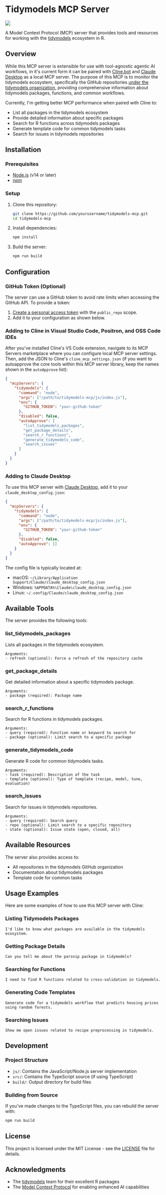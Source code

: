 # Tidymodels MCP Server

![](tidymodels_mcp.png)

A Model Context Protocol (MCP) server that provides tools and resources for working with the [tidymodels](https://www.tidymodels.org/) ecosystem in R.

## Overview

While this MCP server is extensible for use with tool-agnostic agentic AI workflows, in it's current form it can be paired with [Cline.bot](https://cline.bot/) and [Claude Desktop](https://claude.ai/download) as a local MCP server. The purpose of this MCP is to monitor the tidymodels ecosystem, specifically the GitHub repositories [under the tidymodels organization](https://github.com/tidymodels), providing comprehensive information about tidymodels packages, functions, and common workflows.

Currently, I'm getting better MCP performance when paired with Cline to:

- List all packages in the tidymodels ecosystem
- Provide detailed information about specific packages
- Search for R functions across tidymodels packages
- Generate template code for common tidymodels tasks
- Search for issues in tidymodels repositories

## Installation

### Prerequisites

- [Node.js](https://nodejs.org/) (v14 or later)
- [npm](https://www.npmjs.com/)

### Setup

1. Clone this repository:
   ```bash
   git clone https://github.com/yourusername/tidymodels-mcp.git
   cd tidymodels-mcp
   ```

2. Install dependencies:
   ```bash
   npm install
   ```

3. Build the server:
   ```bash
   npm run build
   ```

## Configuration

### GitHub Token (Optional)

The server can use a GitHub token to avoid rate limits when accessing the GitHub API. To provide a token:

1. [Create a personal access token](https://github.com/settings/tokens) with the `public_repo` scope.
2. Add it to your configuration as shown below.

### Adding to Cline in Visual Studio Code, Positron, and OSS Code IDEs

After you've installed Cline's VS Code extension, navigate to its MCP Servers marketplace where you can configure local MCP server settings. Then, add the JSON to Cline's `cline_mcp_settings.json` (if you want to autoapprove the core tools within this MCP server library, keep the names shown in the `autoApprove` list):

```json
{
  "mcpServers": {
    "tidymodels": {
      "command": "node",
      "args": ["/path/to/tidymodels-mcp/js/index.js"],
      "env": {
        "GITHUB_TOKEN": "your-github-token"
      },
      "disabled": false,
      "autoApprove": [
        "list_tidymodels_packages",
        "get_package_details",
        "search_r_functions",
        "generate_tidymodels_code",
        "search_issues"
      ]
    }
  }
}
```

### Adding to Claude Desktop

To use this MCP server with [Claude Desktop](https://claude.ai/download), add it to your `claude_desktop_config.json`:

```json
{
  "mcpServers": {
    "tidymodels": {
      "command": "node",
      "args": ["/path/to/tidymodels-mcp/js/index.js"],
      "env": {
        "GITHUB_TOKEN": "your-github-token"
      },
      "disabled": false,
      "autoApprove": []
    }
  }
}
```

The config file is typically located at:
- macOS: `~/Library/Application Support/Claude/claude_desktop_config.json`
- Windows: `%APPDATA%\Claude\claude_desktop_config.json`
- Linux: `~/.config/Claude/claude_desktop_config.json`

## Available Tools

The server provides the following tools:

### list_tidymodels_packages

Lists all packages in the tidymodels ecosystem.

```
Arguments:
- refresh (optional): Force a refresh of the repository cache
```

### get_package_details

Get detailed information about a specific tidymodels package.

```
Arguments:
- package (required): Package name
```

### search_r_functions

Search for R functions in tidymodels packages.

```
Arguments:
- query (required): Function name or keyword to search for
- package (optional): Limit search to a specific package
```

### generate_tidymodels_code

Generate R code for common tidymodels tasks.

```
Arguments:
- task (required): Description of the task
- template (optional): Type of template (recipe, model, tune, evaluation)
```

### search_issues

Search for issues in tidymodels repositories.

```
Arguments:
- query (required): Search query
- repo (optional): Limit search to a specific repository
- state (optional): Issue state (open, closed, all)
```

## Available Resources

The server also provides access to:

- All repositories in the tidymodels GitHub organization
- Documentation about tidymodels packages
- Template code for common tasks

## Usage Examples

Here are some examples of how to use this MCP server with Cline:

### Listing Tidymodels Packages

```
I'd like to know what packages are available in the tidymodels ecosystem.
```

### Getting Package Details

```
Can you tell me about the parsnip package in tidymodels?
```

### Searching for Functions

```
I need to find R functions related to cross-validation in tidymodels.
```

### Generating Code Templates

```
Generate code for a tidymodels workflow that predicts housing prices using random forests.
```

### Searching Issues

```
Show me open issues related to recipe preprocessing in tidymodels.
```

## Development

### Project Structure

- `js/`: Contains the JavaScript/Node.js server implementation
- `src/`: Contains the TypeScript source (if using TypeScript)
- `build/`: Output directory for build files

### Building from Source

If you've made changes to the TypeScript files, you can rebuild the server with:

```bash
npm run build
```

## License

This project is licensed under the MIT License - see the [LICENSE](LICENSE) file for details.

## Acknowledgments

- The [tidymodels](https://www.tidymodels.org/) team for their excellent R packages
- The [Model Context Protocol](https://docs.anthropic.com/claude/docs/model-context-protocol) for enabling enhanced AI capabilities
